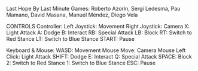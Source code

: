 Last Hope
By Last Minute Games:
Roberto Azorín, Sergi Ledesma, Pau Mamano, David Masana, Manuel Méndez, Diego Vela

CONTROLS
Controller:
	Left Joystick: Movement
	Right Joystick: Camera
	X: Light Attack
	A: Dodge
	B: Interact
	RB: Special Attack
	LB: Block
	RT: Switch to Red Stance
	LT: Switch to Blue Stance
	START: Pause
	
Keyboard & Mouse:
	WASD: Movement
	Mouse Move: Camera
	Mouse Left Click: Light Attack
	SHIFT: Dodge
	E: Interact
	Q: Special Attack
	SPACE: Block
	2: Switch to Red Stance
	1: Switch to Blue Stance
	ESC: Pause